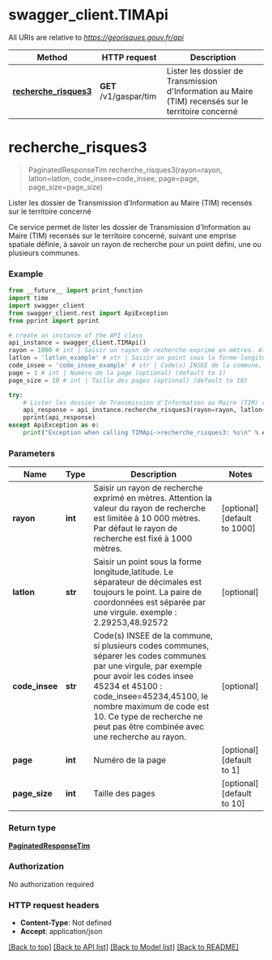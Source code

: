 # swagger_client.TIMApi

All URIs are relative to *https://georisques.gouv.fr/api*

Method | HTTP request | Description
------------- | ------------- | -------------
[**recherche_risques3**](TIMApi.md#recherche_risques3) | **GET** /v1/gaspar/tim | Lister les dossier de Transmission d&#x27;Information au Maire (TIM) recensés sur le territoire concerné

# **recherche_risques3**
> PaginatedResponseTim recherche_risques3(rayon=rayon, latlon=latlon, code_insee=code_insee, page=page, page_size=page_size)

Lister les dossier de Transmission d'Information au Maire (TIM) recensés sur le territoire concerné

Ce service permet de lister les dossier de Transmission d'Information au Maire (TIM) recensés sur le territoire concerné, suivant une emprise spatiale définie, à  savoir un rayon de recherche pour un point défini, une ou plusieurs communes.

### Example
```python
from __future__ import print_function
import time
import swagger_client
from swagger_client.rest import ApiException
from pprint import pprint

# create an instance of the API class
api_instance = swagger_client.TIMApi()
rayon = 1000 # int | Saisir un rayon de recherche exprimé en mètres. Attention la valeur du rayon de recherche est limitée à  10 000 mètres. Par défaut le rayon de recherche est fixé à  1000 mètres. (optional) (default to 1000)
latlon = 'latlon_example' # str | Saisir un point sous la forme longitude,latitude. Le séparateur de décimales est toujours le point. La paire de coordonnées est séparée par une virgule. exemple : 2.29253,48.92572 (optional)
code_insee = 'code_insee_example' # str | Code(s) INSEE de la commune, si plusieurs codes communes, séparer les codes communes par une virgule, par exemple pour avoir les codes insee 45234 et 45100 : code_insee=45234,45100, le nombre maximum de code est 10. Ce type de recherche ne peut pas être combinée avec une recherche au rayon. (optional)
page = 1 # int | Numéro de la page (optional) (default to 1)
page_size = 10 # int | Taille des pages (optional) (default to 10)

try:
    # Lister les dossier de Transmission d'Information au Maire (TIM) recensés sur le territoire concerné
    api_response = api_instance.recherche_risques3(rayon=rayon, latlon=latlon, code_insee=code_insee, page=page, page_size=page_size)
    pprint(api_response)
except ApiException as e:
    print("Exception when calling TIMApi->recherche_risques3: %s\n" % e)
```

### Parameters

Name | Type | Description  | Notes
------------- | ------------- | ------------- | -------------
 **rayon** | **int**| Saisir un rayon de recherche exprimé en mètres. Attention la valeur du rayon de recherche est limitée à  10 000 mètres. Par défaut le rayon de recherche est fixé à  1000 mètres. | [optional] [default to 1000]
 **latlon** | **str**| Saisir un point sous la forme longitude,latitude. Le séparateur de décimales est toujours le point. La paire de coordonnées est séparée par une virgule. exemple : 2.29253,48.92572 | [optional] 
 **code_insee** | **str**| Code(s) INSEE de la commune, si plusieurs codes communes, séparer les codes communes par une virgule, par exemple pour avoir les codes insee 45234 et 45100 : code_insee&#x3D;45234,45100, le nombre maximum de code est 10. Ce type de recherche ne peut pas être combinée avec une recherche au rayon. | [optional] 
 **page** | **int**| Numéro de la page | [optional] [default to 1]
 **page_size** | **int**| Taille des pages | [optional] [default to 10]

### Return type

[**PaginatedResponseTim**](PaginatedResponseTim.md)

### Authorization

No authorization required

### HTTP request headers

 - **Content-Type**: Not defined
 - **Accept**: application/json

[[Back to top]](#) [[Back to API list]](../README.md#documentation-for-api-endpoints) [[Back to Model list]](../README.md#documentation-for-models) [[Back to README]](../README.md)

